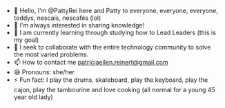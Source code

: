 - 👋 Hello, I'm @PattyRei here and Patty to everyone, everyone, everyone, toddys, nescais, nescafés (lol)
- 👀 I'm always interested in sharing knowledge!
- 🌱 I am currently learning through studying how to Lead Leaders (this is my goal)
- 💞️ I seek to collaborate with the entire technology community to solve the most varied problems.
- 📫 How to contact me patriciaellen.reinert@gmail.com
- 😄 Pronouns: she/her
- ⚡ Fun fact: I play the drums, skateboard, play the keyboard, play the cajon, play the tambourine and love cooking (all normal for a young 45 year old lady)

<!---
PattyRei/PattyRei is a ✨ special ✨ repository because its `README.md` (this file) appears in its GitHub profile.
You can click the Preview link to see your changes.
--->
